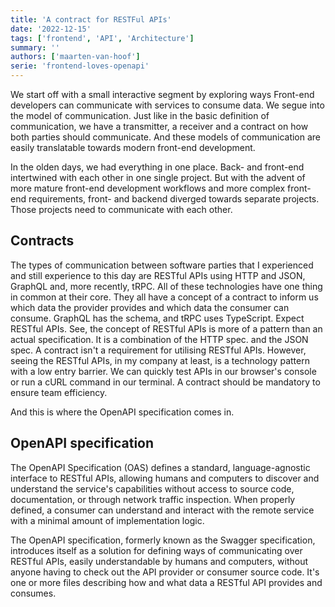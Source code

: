 ```yaml
---
title: 'A contract for RESTFul APIs'
date: '2022-12-15'
tags: ['frontend', 'API', 'Architecture']
summary: ''
authors: ['maarten-van-hoof']
serie: 'frontend-loves-openapi'
---
```


We start off with a small interactive segment by exploring ways Front-end developers can communicate with services to consume data. We segue into the model of communication. Just like in the basic definition of communication, we have a transmitter, a receiver and a contract on how both parties should communicate. And these models of communication are easily translatable towards modern front-end development.

In the olden days, we had everything in one place. Back- and front-end intertwined with each other in one single project. But with the advent of more mature front-end development workflows and more complex front-end requirements, front- and backend diverged towards separate projects. Those projects need to communicate with each other.

## Contracts

The types of communication between software parties that I experienced and still experience to this day are RESTful APIs using HTTP and JSON, GraphQL and, more recently, tRPC. All of these technologies have one thing in common at their core. They all have a concept of a contract to inform us which data the provider provides and which data the consumer can consume. GraphQL has the schema, and tRPC uses TypeScript. Expect RESTful APIs. See, the concept of RESTful APIs is more of a pattern than an actual specification. It is a combination of the HTTP spec. and the JSON spec. A contract isn't a requirement for utilising RESTful APIs. However, seeing the RESTful APIs, in my company at least, is a technology pattern with a low entry barrier. We can quickly test APIs in our browser's console or run a cURL command in our terminal. A contract should be mandatory to ensure team efficiency.

And this is where the OpenAPI specification comes in.

## OpenAPI specification

The OpenAPI Specification (OAS) defines a standard, language-agnostic interface to RESTful APIs, allowing humans and computers to discover and understand the service's capabilities without access to source code, documentation, or through network traffic inspection. When properly defined, a consumer can understand and interact with the remote service with a minimal amount of implementation logic.

The OpenAPI specification, formerly known as the Swagger specification, introduces itself as a solution for defining ways of communicating over RESTful APIs, easily understandable by humans and computers, without anyone having to check out the API provider or consumer source code. It's one or more files describing how and what data a RESTful API provides and consumes.
